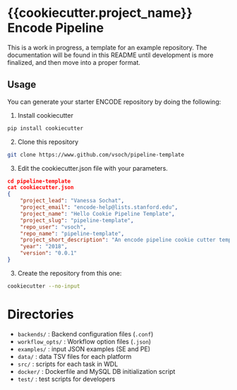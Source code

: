 {{cookiecutter.project_name}} Encode Pipeline
=============================================

This is a work in progress, a template for an example repository. The documentation
will be found in this README until development is more finalized, and then move 
into a proper format.


## Usage
You can generate your starter ENCODE repository by doing the following:

1. Install cookiecutter

```bash
pip install cookiecutter
```

2. Clone this repository

```bash
git clone https://www.github.com/vsoch/pipeline-template
```

3. Edit the cookiecutter.json file with your parameters.

```json
cd pipeline-template
cat cookiecutter.json
{
    "project_lead": "Vanessa Sochat",
    "project_email": "encode-help@lists.stanford.edu",
    "project_name": "Hello Cookie Pipeline Template",
    "project_slug": "pipeline-template",
    "repo_user": "vsoch",
    "repo_name": "pipeline-template",
    "project_short_description": "An encode pipeline cookie cutter template.",
    "year": "2018",
    "version": "0.0.1"
}
```

3. Create the repository from this one:

```bash
cookiecutter --no-input
```


# Directories

* `backends/` : Backend configuration files (`.conf`)
* `workflow_opts/` : Workflow option files (`.json`)
* `examples/` : input JSON examples (SE and PE)
* `data/` : data TSV files for each platform
* `src/` : scripts for each task in WDL
* `docker/` : Dockerfile and MySQL DB initialization script
* `test/` : test scripts for developers
